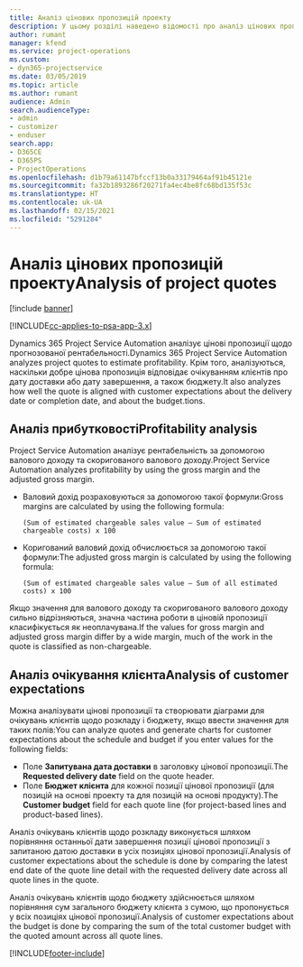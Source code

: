 ```yaml
---
title: Аналіз цінових пропозицій проекту
description: У цьому розділі наведено відомості про аналіз цінових пропозицій.
author: rumant
manager: kfend
ms.service: project-operations
ms.custom:
- dyn365-projectservice
ms.date: 03/05/2019
ms.topic: article
ms.author: rumant
audience: Admin
search.audienceType:
- admin
- customizer
- enduser
search.app:
- D365CE
- D365PS
- ProjectOperations
ms.openlocfilehash: d1b79a61147bfccf13b0a33179464af91b45121e
ms.sourcegitcommit: fa32b1893286f20271fa4ec4be8fc68bd135f53c
ms.translationtype: HT
ms.contentlocale: uk-UA
ms.lasthandoff: 02/15/2021
ms.locfileid: "5291284"
---
```

# <a name="analysis-of-project-quotes"></a><span data-ttu-id="e2937-103">Аналіз цінових пропозицій проекту</span><span class="sxs-lookup"><span data-stu-id="e2937-103">Analysis of project quotes</span></span>

[!include [banner](../includes/psa-now-project-operations.md)]

[!INCLUDE[cc-applies-to-psa-app-3.x](../includes/cc-applies-to-psa-app-3x.md)]

<span data-ttu-id="e2937-104">Dynamics 365 Project Service Automation аналізує цінові пропозиції щодо прогнозованої рентабельності.</span><span class="sxs-lookup"><span data-stu-id="e2937-104">Dynamics 365 Project Service Automation analyzes project quotes to estimate profitability.</span></span> <span data-ttu-id="e2937-105">Крім того, аналізуються, наскільки добре цінова пропозиція відповідає очікуванням клієнтів про дату доставки або дату завершення, а також бюджету.</span><span class="sxs-lookup"><span data-stu-id="e2937-105">It also analyzes how well the quote is aligned with customer expectations about the delivery date or completion date, and about the budget.tions.</span></span>

## <a name="profitability-analysis"></a><span data-ttu-id="e2937-106">Аналіз прибутковості</span><span class="sxs-lookup"><span data-stu-id="e2937-106">Profitability analysis</span></span>

<span data-ttu-id="e2937-107">Project Service Automation аналізує рентабельність за допомогою валового доходу та скоригованого валового доходу.</span><span class="sxs-lookup"><span data-stu-id="e2937-107">Project Service Automation analyzes profitability by using the gross margin and the adjusted gross margin.</span></span>

- <span data-ttu-id="e2937-108">Валовий дохід розраховуються за допомогою такої формули:</span><span class="sxs-lookup"><span data-stu-id="e2937-108">Gross margins are calculated by using the following formula:</span></span>

  `
    (Sum of estimated chargeable sales value – Sum of estimated chargeable costs) x 100
  `
- <span data-ttu-id="e2937-109">Коригований валовий дохід обчислюється за допомогою такої формули:</span><span class="sxs-lookup"><span data-stu-id="e2937-109">The adjusted gross margin is calculated by using the following formula:</span></span>

  `
    (Sum of estimated chargeable sales value – Sum of all estimated costs) x 100
  `

<span data-ttu-id="e2937-110">Якщо значення для валового доходу та скоригованого валового доходу сильно відрізняються, значна частина роботи в ціновій пропозиції класифікується як неоплачувана.</span><span class="sxs-lookup"><span data-stu-id="e2937-110">If the values for gross margin and adjusted gross margin differ by a wide margin, much of the work in the quote is classified as non-chargeable.</span></span>

## <a name="analysis-of-customer-expectations"></a><span data-ttu-id="e2937-111">Аналіз очікування клієнта</span><span class="sxs-lookup"><span data-stu-id="e2937-111">Analysis of customer expectations</span></span>

<span data-ttu-id="e2937-112">Можна аналізувати цінові пропозиції та створювати діаграми для очікувань клієнтів щодо розкладу і бюджету, якщо ввести значення для таких полів:</span><span class="sxs-lookup"><span data-stu-id="e2937-112">You can analyze quotes and generate charts for customer expectations about the schedule and budget if you enter values for the following fields:</span></span>

- <span data-ttu-id="e2937-113">Поле **Запитувана дата доставки** в заголовку цінової пропозиції.</span><span class="sxs-lookup"><span data-stu-id="e2937-113">The **Requested delivery date** field on the quote header.</span></span>
- <span data-ttu-id="e2937-114">Поле **Бюджет клієнта** для кожної позиції цінової пропозиції (для позицій на основі проекту та для позицій на основі продукту).</span><span class="sxs-lookup"><span data-stu-id="e2937-114">The **Customer budget** field for each quote line (for project-based lines and product-based lines).</span></span>

<span data-ttu-id="e2937-115">Аналіз очікувань клієнтів щодо розкладу виконується шляхом порівняння останньої дати завершення позиції цінової пропозиції з запитаною датою доставки в усіх позиціях цінової пропозиції.</span><span class="sxs-lookup"><span data-stu-id="e2937-115">Analysis of customer expectations about the schedule is done by comparing the latest end date of the quote line detail with the requested delivery date across all quote lines in the quote.</span></span>

<span data-ttu-id="e2937-116">Аналіз очікувань клієнтів щодо бюджету здійснюється шляхом порівняння сум загального бюджету клієнта з сумою, що пропонується у всіх позиціях цінової пропозиції.</span><span class="sxs-lookup"><span data-stu-id="e2937-116">Analysis of customer expectations about the budget is done by comparing the sum of the total customer budget with the quoted amount across all quote lines.</span></span>


[!INCLUDE[footer-include](../includes/footer-banner.md)]